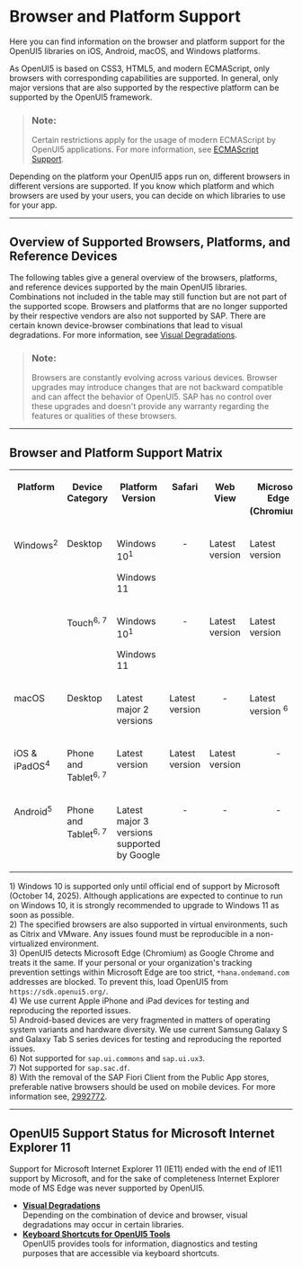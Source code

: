 <!-- loio74b59efa0eef48988d3b716bd0ecc933 -->

# Browser and Platform Support

Here you can find information on the browser and platform support for the OpenUI5 libraries on iOS, Android, macOS, and Windows platforms.

As OpenUI5 is based on CSS3, HTML5, and modern ECMAScript, only browsers with corresponding capabilities are supported. In general, only major versions that are also supported by the respective platform can be supported by the OpenUI5 framework.

> ### Note:  
> Certain restrictions apply for the usage of modern ECMAScript by OpenUI5 applications. For more information, see [ECMAScript Support](ecmascript-support-0cb44d7.md).

Depending on the platform your OpenUI5 apps run on, different browsers in different versions are supported. If you know which platform and which browsers are used by your users, you can decide on which libraries to use for your app.

***

## Overview of Supported Browsers, Platforms, and Reference Devices

The following tables give a general overview of the browsers, platforms, and reference devices supported by the main OpenUI5 libraries. Combinations not included in the table may still function but are not part of the supported scope. Browsers and platforms that are no longer supported by their respective vendors are also not supported by SAP. There are certain known device-browser combinations that lead to visual degradations. For more information, see [Visual Degradations](visual-degradations-f08f296.md).

> ### Note:  
> Browsers are constantly evolving across various devices. Browser upgrades may introduce changes that are not backward compatible and can affect the behavior of OpenUI5. SAP has no control over these upgrades and doesn't provide any warranty regarding the features or qualities of these browsers.

***

<a name="loio74b59efa0eef48988d3b716bd0ecc933__section_bgw_kns_hnb"/>

## Browser and Platform Support Matrix


<table>
<tr>
<th valign="top" align="center">

Platform

</th>
<th valign="top" align="center">

Device Category

</th>
<th valign="top" align="center">

Platform Version

</th>
<th valign="top" align="center">

Safari

</th>
<th valign="top" align="center">

Web View

</th>
<th valign="top" align="center">

Microsoft Edge \(Chromium\)<sup>3</sup>

</th>
<th valign="top" align="center">

Google Chrome

</th>
<th valign="top" align="center">

Mozilla Firefox

</th>
<th valign="top" align="center">

SAP Fiori Client

</th>
</tr>
<tr>
<td valign="top" rowspan="2">

Windows<sup>2</sup>

</td>
<td valign="top">

Desktop

</td>
<td valign="top">

Windows 10<sup>1</sup>

Windows 11

</td>
<td valign="top" align="center">

\-

</td>
<td valign="top">

Latest version

</td>
<td valign="top">

Latest version

</td>
<td valign="top">

Latest version

</td>
<td valign="top" rowspan="2">

Latest version and latest Extended Support Release \(ESR\)

</td>
<td valign="top" align="center">

\-

</td>
</tr>
<tr>
<td valign="top">

Touch<sup>6, 7</sup>

</td>
<td valign="top">

Windows 10<sup>1</sup>

Windows 11

</td>
<td valign="top" align="center">

\-

</td>
<td valign="top">

Latest version

</td>
<td valign="top">

Latest version

</td>
<td valign="top">

Latest version

</td>
<td valign="top">

Latest version<sup>8</sup>

</td>
</tr>
<tr>
<td valign="top">

macOS

</td>
<td valign="top">

Desktop

</td>
<td valign="top">

Latest major 2 versions

</td>
<td valign="top">

Latest version

</td>
<td valign="top" align="center">

\-

</td>
<td valign="top">

Latest version <sup>6</sup>

</td>
<td valign="top">

Latest version<sup>6</sup>

</td>
<td valign="top" align="center">

\-

</td>
<td valign="top" align="center">

\-

</td>
</tr>
<tr>
<td valign="top">

iOS & iPadOS<sup>4</sup>

</td>
<td valign="top">

Phone and Tablet<sup>6, 7</sup>

</td>
<td valign="top">

Latest version

</td>
<td valign="top">

Latest version

</td>
<td valign="top">

Latest version

</td>
<td valign="top" align="center">

\-

</td>
<td valign="top" align="center">

\-

</td>
<td valign="top" align="center">

\-

</td>
<td valign="top">

Latest version<sup>8</sup>

</td>
</tr>
<tr>
<td valign="top">

Android<sup>5</sup>

</td>
<td valign="top">

Phone and Tablet<sup>6, 7</sup>

</td>
<td valign="top">

Latest major 3 versions supported by Google

</td>
<td valign="top" align="center">

\-

</td>
<td valign="top" align="center">

\-

</td>
<td valign="top" align="center">

\-

</td>
<td valign="top">

Latest version

</td>
<td valign="top" align="center">

\-

</td>
<td valign="top">

Latest version<sup>8</sup>

</td>
</tr>
</table>

1\) Windows 10 is supported only until official end of support by Microsoft \(October 14, 2025\). Although applications are expected to continue to run on Windows 10, it is strongly recommended to upgrade to Windows 11 as soon as possible.  
 2\) The specified browsers are also supported in virtual environments, such as Citrix and VMware. Any issues found must be reproducible in a non-virtualized environment.  
 3\) OpenUI5 detects Microsoft Edge \(Chromium\) as Google Chrome and treats it the same. If your personal or your organization's tracking prevention settings within Microsoft Edge are too strict, `*hana.ondemand.com` addresses are blocked. To prevent this, load OpenUI5 from `https://sdk.openui5.org/`.  
 4\) We use current Apple iPhone and iPad devices for testing and reproducing the reported issues.  
 5\) Android-based devices are very fragmented in matters of operating system variants and hardware diversity. We use current Samsung Galaxy S and Galaxy Tab S series devices for testing and reproducing the reported issues.  
 6\) Not supported for `sap.ui.commons` and `sap.ui.ux3`.  
 7\) Not supported for `sap.sac.df`.  
 8\) With the removal of the SAP Fiori Client from the Public App stores, preferable native browsers should be used on mobile devices. For more information see, [2992772](https://me.sap.com/notes/2992772).  


***

<a name="loio74b59efa0eef48988d3b716bd0ecc933__MS_IE"/>

## OpenUI5 Support Status for Microsoft Internet Explorer 11

Support for Microsoft Internet Explorer 11 \(IE11\) ended with the end of IE11 support by Microsoft, and for the sake of completeness Internet Explorer mode of MS Edge was never supported by OpenUI5.

-   **[Visual Degradations](visual-degradations-f08f296.md "Depending on the combination of device and browser, visual degradations may occur in
		certain libraries.")**  
Depending on the combination of device and browser, visual degradations may occur in certain libraries.
-   **[Keyboard Shortcuts for OpenUI5 Tools](keyboard-shortcuts-for-openui5-tools-154844c.md "OpenUI5 provides tools for information, diagnostics and testing purposes that
		are accessible via keyboard shortcuts.")**  
OpenUI5 provides tools for information, diagnostics and testing purposes that are accessible via keyboard shortcuts.

